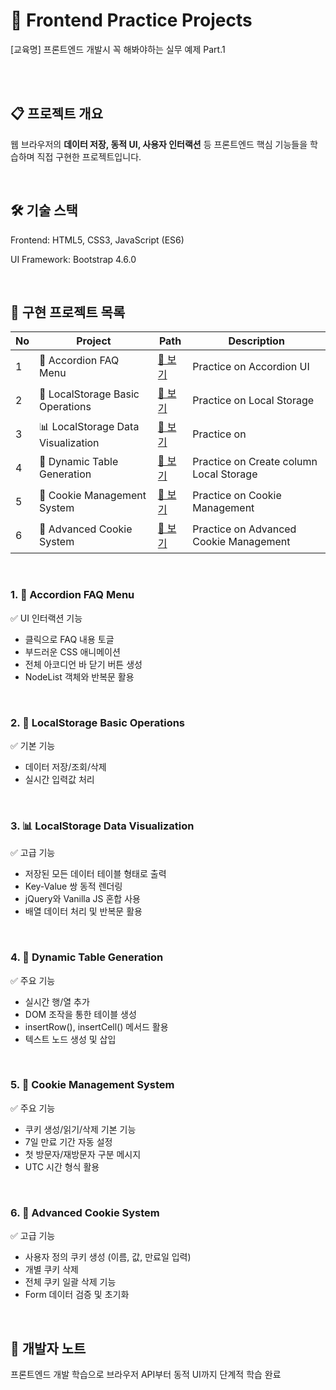 🚀 Frontend Practice Projects
================================
[교육명] 프론트엔드 개발시 꼭 해봐야하는 실무 예제 Part.1

<br><br>

## 📋 프로젝트 개요
웹 브라우저의 **데이터 저장, 동적 UI, 사용자 인터랙션** 등 프론트엔드 핵심 기능들을 학습하며 직접 구현한 프로젝트입니다.

<br>

## 🛠 기술 스택

Frontend: HTML5, CSS3, JavaScript (ES6)

UI Framework: Bootstrap 4.6.0

<br>

## 🎯 구현 프로젝트 목록
| No | Project | Path | Description |
|------|--------------------|-----------|------|
| 1 | 🎵 Accordion FAQ Menu | [🔗 보기](./1_faqPage_accordion/accodion.html) | Practice on Accordion UI |
| 2 | 💾 LocalStorage Basic Operations | [🔗 보기](./2_localStorage/main.html) | Practice on Local Storage |
| 3 | 📊 LocalStorage Data Visualization | [🔗 보기](./2-2_localStorage_ctable/localStorage2.html) | Practice on  |
| 4 | 🔧 Dynamic Table Generation | [🔗 보기](./2-3_localStorage_createRowColumn/localStorage3.html) | Practice on Create column Local Storage |
| 5 | 🍪 Cookie Management System | [🔗 보기](./3-1_cookieControl/cookie.html) | Practice on Cookie Management |
| 6 | 🍪 Advanced Cookie System | [🔗 보기](./3-2_cookieControl_allDel/cookie2.html) | Practice on Advanced Cookie Management |

<br>

### 1. 🎵 Accordion FAQ Menu

✅ UI 인터랙션 기능

- 클릭으로 FAQ 내용 토글
- 부드러운 CSS 애니메이션
- 전체 아코디언 바 닫기 버튼 생성
- NodeList 객체와 반복문 활용

<br>

### 2. 💾 LocalStorage Basic Operations

✅ 기본 기능

- 데이터 저장/조회/삭제
- 실시간 입력값 처리

<br>

### 3. 📊 LocalStorage Data Visualization

✅ 고급 기능

- 저장된 모든 데이터 테이블 형태로 출력
- Key-Value 쌍 동적 렌더링
- jQuery와 Vanilla JS 혼합 사용
- 배열 데이터 처리 및 반복문 활용

<br>

### 4. 🔧 Dynamic Table Generation

✅ 주요 기능

- 실시간 행/열 추가
- DOM 조작을 통한 테이블 생성
- insertRow(), insertCell() 메서드 활용
- 텍스트 노드 생성 및 삽입

<br>

### 5. 🍪 Cookie Management System

✅ 주요 기능

* 쿠키 생성/읽기/삭제 기본 기능
* 7일 만료 기간 자동 설정
* 첫 방문자/재방문자 구분 메시지
* UTC 시간 형식 활용

<br>

### 6. 🍪 Advanced Cookie System

✅ 고급 기능

- 사용자 정의 쿠키 생성 (이름, 값, 만료일 입력)
- 개별 쿠키 삭제
- 전체 쿠키 일괄 삭제 기능
- Form 데이터 검증 및 초기화

<br>

## 👤 개발자 노트
프론트엔드 개발 학습으로 브라우저 API부터 동적 UI까지 단계적 학습 완료

